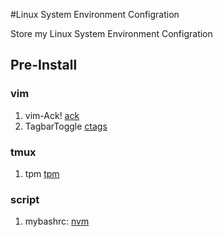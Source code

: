 #Linux System Environment Configration

Store my Linux System Environment Configration

## Pre-Install
### vim
1. vim-Ack!  [ack](https://beyondgrep.com/install/)
1. TagbarToggle [ctags](http://ctags.sourceforge.net/)

### tmux
1. tpm [tpm](https://github.com/tmux-plugins/tpm)

### script
1. mybashrc: [nvm](https://github.com/creationix/nvm)
